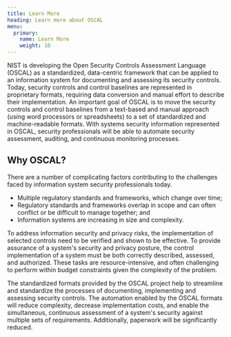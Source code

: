 ```yaml
---
title: Learn More
heading: Learn more about OSCAL
menu:
  primary:
    name: Learn More
    weight: 10
---
```


NIST is developing the Open Security Controls Assessment Language (OSCAL) as a standardized, data-centric framework that can be applied to an information system for documenting and assessing its security controls. Today, security controls and control baselines are represented in proprietary formats, requiring data conversion and manual effort to describe their implementation. An important goal of OSCAL is to move the security controls and control baselines from a text-based and manual approach (using word processors or spreadsheets) to a set of standardized and machine-readable formats. With systems security information represented in OSCAL, security professionals will be able to automate security assessment, auditing, and continuous monitoring processes.

<!-- markdownlint-disable MD026 -->
## Why OSCAL?
<!-- markdownlint-enable MD026 -->

There are a number of complicating factors contributing to the challenges faced by information system security professionals today.

* Multiple regulatory standards and frameworks, which change over time;
* Regulatory standards and frameworks overlap in scope and can often conflict or be difficult to manage together; and
* Information systems are increasing in size and complexity.

To address information security and privacy risks, the implementation of selected controls need to be verified and shown to be effective. To provide assurance of a system's security and privacy posture, the control implementation of a system must be both correctly described, assessed, and authorized. These tasks are resource-intensive, and often challenging to perform within budget constraints given the complexity of the problem.

The standardized formats provided by the OSCAL project help to streamline and standardize the processes of documenting, implementing and assessing security controls. The automation enabled by the OSCAL formats will reduce complexity, decrease implementation costs, and enable the simultaneous, continuous assessment of a system's security against multiple sets of requirements. Additionally, paperwork will be significantly reduced.
